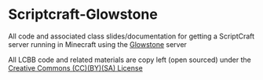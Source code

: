 # Scriptcraft-Glowstone
All code and associated class slides/documentation for getting a ScriptCraft
server running in Minecraft using the [Glowstone](https://www.glowstone.net/) server

All LCBB code and related materials are copy left (open sourced) under the
[Creative Commons (CC)(BY)(SA) License](https://en.wikipedia.org/wiki/Creative_Commons_license#Types_of_licenses)
